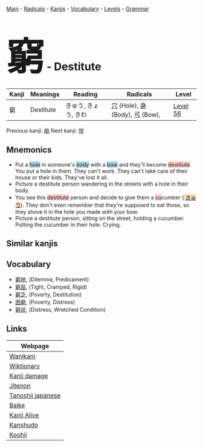 <style> bigfont {font-size: 100px}</style>
[Main](../index.md) -
[Radicals](../radicals.md) -
[Kanjis](../kanjis.md) -
[Vocabulary](../vocabulary.md) -
[Levels](../levels.md) -
[Grammar](../grammar.md)
# <bigfont> 窮</bigfont> - Destitute 

| Kanji | Meanings | Reading | Radicals | Level |
| --- | --- | --- | --- | --- |
| 窮 | Destitute | きゅう, きょう, きわ | [穴](../radicals/穴.md) (Hole), [身](../radicals/身.md) (Body), [弓](../radicals/弓.md) (Bow),  | [Level 56](../levels/wk_level56.md) |

Previous kanji: [舶](舶.md) Next kanji: [悦](悦.md) 

## Mnemonics
 * Put a <span style="background-color:#ADD8E6"> hole</span> in someone's <span style="background-color:#ADD8E6"> body</span> with a <span style="background-color:#ADD8E6"> bow</span> and they'll become <span style="background-color:#ffcccb"> destitute</span>. You put a hole in them. They can't work. They can't take care of their house or their kids. They've lost it all.
* Picture a destitute person wandering in the streets with a hole in their body.
* You see this <span style="background-color:#ffcccb"> destitute</span> person and decide to give them a <span style="background-color:#ffcccb"> cu</span>cumber (<span style="background-color:#fed8b1"> [きゅう](https://jisho.org/search/きゅう)</span>). They don't even remember that they're supposed to eat those, so they shove it in the hole you made with your bow.
* Picture a destitute person, sitting on the street, holding a cucumber. Putting the cucumber in their hole. Crying.


## Similar kanjis
 


## Vocabulary
 * [窮地](../vocabulary/窮.md), (Dilemma, Predicament)
* [窮屈](../vocabulary/窮.md), (Tight, Cramped, Rigid)
* [窮乏](../vocabulary/窮.md), (Poverty, Destitution)
* [困窮](../vocabulary/窮.md), (Poverty, Distress)
* [窮状](../vocabulary/窮.md), (Distress, Wretched Condition)



## Links 

| Webpage |
| --- |
| [Wanikani          ](https://www.wanikani.com/kanji/窮) |
| [Wiktionary        ](https://en.wiktionary.org/wiki/窮) |
| [Kanji damage      ](http://www.kanjidamage.com/kanji/search?utf8=✓&q=窮) |
| [Jitenon           ](https://jitenon.com/kanji/窮) |
| [Tanoshii japanese ](https://www.tanoshiijapanese.com/dictionary/kanji.cfm?k=窮) |
| [Baike             ](https://baike.baidu.com/item/窮) |
| [Kanji Alive       ](https://app.kanjialive.com/窮) |
| [Kanshudo          ](https://www.kanshudo.com/searchmn?q=窮) |
| [Koohii            ](https://kanji.koohii.com/study/kanji/窮) |
